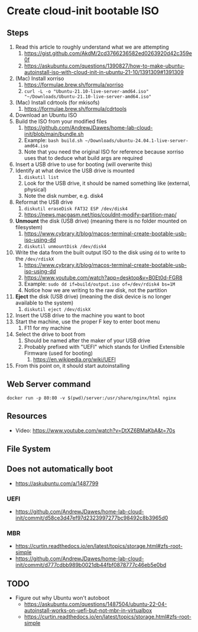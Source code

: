 # Create cloud-init bootable ISO

## Steps

1. Read this article to roughly understand what we are attempting
    1. https://gist.github.com/AkdM/2cd3766236582ed0263920d42c359e0f
    2. https://askubuntu.com/questions/1390827/how-to-make-ubuntu-autoinstall-iso-with-cloud-init-in-ubuntu-21-10/1391309#1391309
2. (Mac) Install xorriso
    1. https://formulae.brew.sh/formula/xorriso
    2. `curl -L -o "Ubuntu-21.10-live-server-amd64.iso" "~/Downloads/Ubuntu-21.10-live-server-amd64.iso"`
3. (Mac) Install cdrtools (for mkisofs)
    1. https://formulae.brew.sh/formula/cdrtools
4. Download an Ubuntu ISO
5. Build the ISO from your modified files
    1. https://github.com/AndrewJDawes/home-lab-cloud-init/blob/main/bundle.sh
    2. Example: `bash build.sh ~/Downloads/ubuntu-24.04.1-live-server-amd64.iso`
    3. Note that you need the original ISO for reference because xorriso uses that to deduce what build args are required
6. Insert a USB drive to use for booting (will overwrite this)
7. Identify at what device the USB drive is mounted
    1. `diskutil list`
    2. Look for the USB drive, it should be named something like (external, physical)
    3. Note the disk number, e.g. disk4
8. Reformat the USB drive
    1. `diskutil eraseDisk FAT32 ESP /dev/disk4`
    2. https://news.macgasm.net/tips/couldnt-modify-partition-map/
9. **Unmount** the disk (USB drive) (meaning there is no folder mounted on filesystem)
    1. https://www.cybrary.it/blog/macos-terminal-create-bootable-usb-iso-using-dd
    2. `diskutil unmountDisk /dev/disk4`
10. Write the data from the built output ISO to the disk using `dd` to write to the `/dev/rdiskX`
    1. https://www.cybrary.it/blog/macos-terminal-create-bootable-usb-iso-using-dd
    2. https://www.youtube.com/watch?app=desktop&v=B0Et0d-FGR8
    3. Example: `sudo dd if=build/output.iso of=/dev/rdisk4 bs=1M`
    4. Notice how we are writing to the raw disk, not the partition
11. **Eject** the disk (USB drive) (meaning the disk device is no longer available to the system)
    1. `diskutil eject /dev/diskX`
12. Insert the USB drive to the machine you want to boot
13. Start the machine, use the proper F key to enter boot menu
    1. F11 for my machine
14. Select the drive to boot from
    1. Should be named after the maker of your USB drive
    2. Probably prefixed with "UEFI" which stands for Unified Extensible Firmware (used for booting)
        1. https://en.wikipedia.org/wiki/UEFI
15. From this point on, it should start autoinstalling

## Web Server command

`docker run -p 80:80 -v $(pwd)/server:/usr/share/nginx/html nginx`

## Resources

-   Video: https://www.youtube.com/watch?v=DtXZ6BMaKbA&t=70s

## File System

## Does not automatically boot

-   https://askubuntu.com/a/1487799

### UEFI

-   https://github.com/AndrewJDawes/home-lab-cloud-init/commit/d58ce3d47ef97d2323997277bc98492c8b3965d0

### MBR

-   https://curtin.readthedocs.io/en/latest/topics/storage.html#zfs-root-simple
-   https://github.com/AndrewJDawes/home-lab-cloud-init/commit/d777cdbb989b0021db44fbf0878777c46eb5e0bd

## TODO

-   Figure out why Ubuntu won't autoboot
    -   https://askubuntu.com/questions/1487504/ubuntu-22-04-autoinstall-works-on-uefi-but-not-mbr-in-virtualbox
    -   https://curtin.readthedocs.io/en/latest/topics/storage.html#zfs-root-simple
